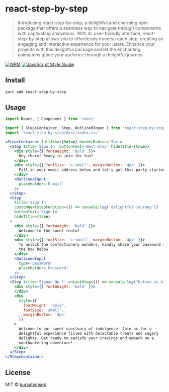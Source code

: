 # react-step-by-step

> Introducing react-step-by-step, a delightful and charming npm package that offers a seamless way to navigate through components with captivating animations. With its user-friendly interface, react-step-by-step allows you to effortlessly traverse each step, creating an engaging and interactive experience for your users. Enhance your projects with this delightful package and let the enchanting animations guide your audience through a delightful journey.

[![NPM](https://img.shields.io/npm/v/react-step-by-step.svg)](https://www.npmjs.com/package/react-step-by-step) [![JavaScript Style Guide](https://img.shields.io/badge/code_style-standard-brightgreen.svg)](https://standardjs.com)

## Install

```bash
yarn add react-step-by-step
```

## Usage

```jsx
import React, { Component } from 'react'

import { StepsContainer, Step, OutlinedInput } from 'react-step-by-step'
import 'react-step-by-step/dist/index.css'

<StepsContainer fullArea={false} borderRadius='5px'>
  <Step title='Sign In' buttonText='Next Step' hideTitle={true}>
    <div style={{ fontWeight: 'bold' }}>
      Hey there! Ready to join the fun?
    </div>
    <div style={{ fontSize: 'x-small', marginBottom: '4px' }}>
      Fill in your email address below and let's get this party started!
    </div>
    <OutlinedInput
      placeholder='E-mail'
    />
  </Step>
  <Step
    title='Sign In'
    customNextStepFunction={() => console.log('delightful journey')}
    buttonText='Sign In'
    hideTitle={true}
  >
    <div style={{ fontWeight: 'bold' }}>
      Welcome to the sweet realm!
    </div>
    <div style={{ fontSize: 'x-small', marginBottom: '4px' }}>
      To unlock the confectionery wonders, kindly share your password in
      the box below.
    </div>
    <OutlinedInput
      type='password'
      placeholder='Password'
    />
  </Step>
  <Step title='Signed Up !' onLastStep={() => console.log("button is hide here")} hideButton={true}>
    <div style={{ fontWeight: 'bold' }}>
    </div>
    <div
      style={{
        fontWeight: 'bold',
        fontSize: 'small',
        marginBottom: '4px'
      }}
    >
      Welcome to our sweet sanctuary of indulgence! Join us for a
      delightful experience filled with delectable treats and sugary
      delights. Get ready to satisfy your cravings and embark on a
      mouthwatering adventure!
    </div>
  </Step>
</StepsContainer>
```

## License

MIT © [kursatsmsek](https://github.com/kursatsmsek)

